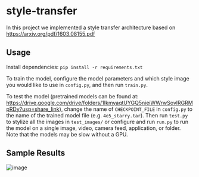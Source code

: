 # style-transfer

In this project we implemented a style transfer architecture based on https://arxiv.org/pdf/1603.08155.pdf

## Usage

Install dependencies: `pip install -r requirements.txt`

To train the model, configure the model parameters and which style image you would like to use in `config.py`, and then run `train.py`.

To test the model (pretrained models can be found at: https://drive.google.com/drive/folders/1IkmyaqtUYGQ5nieiWWrwSovlRGRMpRDy?usp=share_link), change the name of `CHECKPOINT_FILE` in `config.py` to the name of the trained model file (e.g. `4e5_starry.tar`). Then run `test.py` to stylize all the images in `test_images/` or configure and run `run.py` to run the model on a single image, video, camera feed, application, or folder. Note that the models may be slow without a GPU.

## Sample Results

![image](https://user-images.githubusercontent.com/84476225/235281716-c371ee49-d14f-4dad-a49b-1fe70a37ec79.png)

